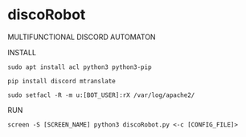 # discoRobot
MULTIFUNCTIONAL DISCORD AUTOMATON

INSTALL
```
sudo apt install acl python3 python3-pip

pip install discord mtranslate 

sudo setfacl -R -m u:[BOT_USER]:rX /var/log/apache2/
```

RUN
```
screen -S [SCREEN_NAME] python3 discoRobot.py <-c [CONFIG_FILE]>
```
